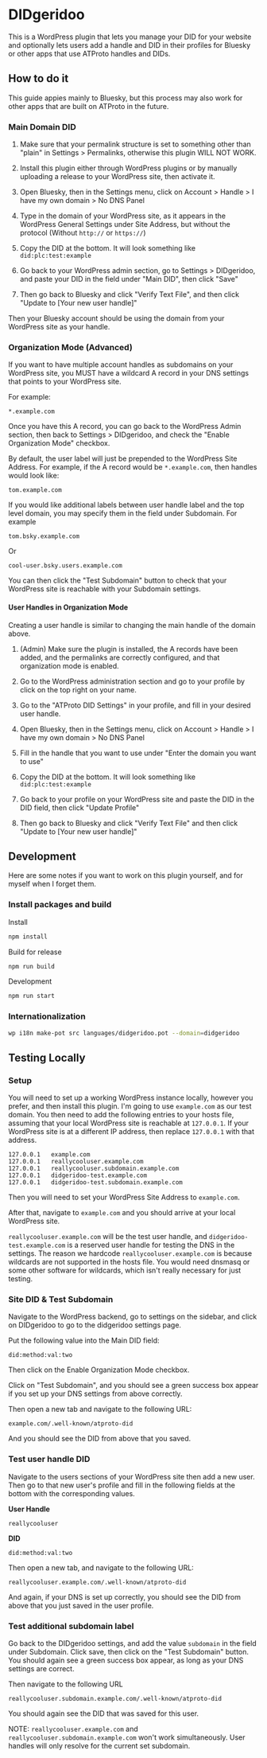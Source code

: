 # DIDgeridoo

This is a WordPress plugin that lets you manage your DID for your website and optionally lets users add a handle and DID in their profiles for Bluesky or other apps that use ATProto handles and DIDs.

## How to do it

This guide appies mainly to Bluesky, but this process may also work for other apps that are built on ATProto in the future.

### Main Domain DID

1. Make sure that your permalink structure is set to something other than "plain" in Settings > Permalinks, otherwise this plugin WILL NOT WORK.

2. Install this plugin either through WordPress plugins or by manually uploading a release to your WordPress site, then activate it.

3. Open Bluesky, then in the Settings menu, click on Account > Handle > I have my own domain > No DNS Panel

4. Type in the domain of your WordPress site, as it appears in the WordPress General Settings under Site Address, but without the protocol (Without `http://` or `https://`)

5. Copy the DID at the bottom. It will look something like `did:plc:test:example`

6. Go back to your WordPress admin section, go to Settings > DIDgeridoo, and paste your DID in the field under "Main DID", then click "Save"

7. Then go back to Bluesky and click "Verify Text File", and then click "Update to [Your new user handle]"

Then your Bluesky account should be using the domain from your WordPress site as your handle.

### Organization Mode (Advanced)

If you want to have multiple account handles as subdomains on your WordPress site, you MUST have a wildcard A record in your DNS settings that points to your WordPress site.

For example:
```
*.example.com
```

Once you have this A record, you can go back to the WordPress Admin section, then back to Settings > DIDgeridoo, and check the "Enable Organization Mode" checkbox.

By default, the user label will just be prepended to the WordPress Site Address. For example, if the A record would be `*.example.com`, then handles would look like:

```
tom.example.com
```

If you would like additional labels between user handle label and the top level domain, you may specify them in the field under Subdomain. For example

```
tom.bsky.example.com
```

Or

```
cool-user.bsky.users.example.com
```

You can then click the "Test Subdomain" button to check that your WordPress site is reachable with your Subdomain settings.

#### User Handles in Organization Mode

Creating a user handle is similar to changing the main handle of the domain above.

1. (Admin) Make sure the plugin is installed, the A records have been added, and the permalinks are correctly configured, and that organization mode is enabled.

2. Go to the WordPress administration section and go to your profile by click on the top right on your name.

3. Go to the "ATProto DID Settings" in your profile, and fill in your desired user handle.

3. Open Bluesky, then in the Settings menu, click on Account > Handle > I have my own domain > No DNS Panel

4. Fill in the handle that you want to use under "Enter the domain you want to use"

5. Copy the DID at the bottom. It will look something like `did:plc:test:example`

6. Go back to your profile on your WordPress site and paste the DID in the DID field, then click "Update Profile"

7. Then go back to Bluesky and click "Verify Text File" and then click "Update to [Your new user handle]"

## Development

Here are some notes if you want to work on this plugin yourself, and for myself when I forget them.

### Install packages and build

Install
```bash
npm install
```

Build for release
```bash
npm run build
```

Development
```bash
npm run start
```

### Internationalization

```bash
wp i18n make-pot src languages/didgeridoo.pot --domain=didgeridoo
```

## Testing Locally

### Setup

You will need to set up a working WordPress instance locally, however you prefer, and then install this plugin. I'm going to use `example.com` as our test domain. You then need to add the following entries to your hosts file, assuming that your local WordPress site is reachable at `127.0.0.1`. If your WordPress site is at a different IP address, then replace `127.0.0.1` with that address.

```
127.0.0.1	example.com
127.0.0.1	reallycooluser.example.com
127.0.0.1	reallycooluser.subdomain.example.com
127.0.0.1	didgeridoo-test.example.com
127.0.0.1	didgeridoo-test.subdomain.example.com
```

Then you will need to set your WordPress Site Address to `example.com`.

After that, navigate to `example.com` and you should arrive at your local WordPress site.

`reallycooluser.example.com` will be the test user handle, and `didgeridoo-test.example.com` is a reserved user handle for testing the DNS in the settings. The reason we hardcode `reallycooluser.example.com` is because wildcards are not supported in the hosts file. You would need dnsmasq or some other software for wildcards, which isn't really necessary for just testing.

### Site DID & Test Subdomain

Navigate to the WordPress backend, go to settings on the sidebar, and click on DIDgeridoo to go to the didgeridoo settings page.

Put the following value into the Main DID field:

```
did:method:val:two
```

Then click on the Enable Organization Mode checkbox.

Click on "Test Subdomain", and you should see a green success box appear if you set up your DNS settings from above correctly.

Then open a new tab and navigate to the following URL:

```
example.com/.well-known/atproto-did
```

And you should see the DID from above that you saved.

### Test user handle DID

Navigate to the users sections of your WordPress site then add a new user. Then go to that new user's profile and fill in the following fields at the bottom with the corresponding values.

**User Handle**
```
reallycooluser
```

**DID**
```
did:method:val:two
```

Then open a new tab, and navigate to the following URL:

```
reallycooluser.example.com/.well-known/atproto-did
```

And again, if your DNS is set up correctly, you should see the DID from above that you just saved in the user profile.

### Test additional subdomain label

Go back to the DIDgeridoo settings, and add the value `subdomain` in the field under Subdomain. Click save, then click on the "Test Subdomain" button. You should again see a green success box appear, as long as your DNS settings are correct.

Then navigate to the following URL

```
reallycooluser.subdomain.example.com/.well-known/atproto-did
```

You should again see the DID that was saved for this user. 

NOTE: `reallycooluser.example.com` and `reallycooluser.subdomain.example.com` won't work simultaneously. User handles will only resolve for the current set subdomain.
